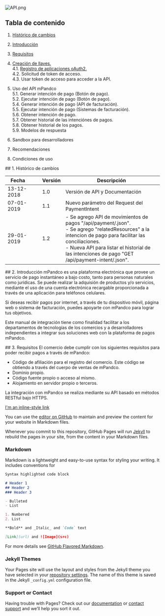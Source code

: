 ![API.png]({{site.baseurl}}/images/API.png)
## Tabla de contenido

1. <a href="#step1">Histórico de cambios</a>
2. <a href="#step2">Introducción</a>
3. <a href="#step3">Requisitos</a><br/>
4. [Creación de llaves.]({{site.baseurl}}/docs/creating-keys.html)<br/>
4.1. [Registro de aplicaciones oAuth2.]({{site.baseurl}}/docs/creating-keys.html#step41)<br/>
4.2. Solicitud de token de acceso.<br/>
4.3. Usar token de acceso para acceder a la API.<br/>

5. Uso del API mPandco<br/>
5.1. Generar intención de pago (Botón de pago).<br/>
5.2. Ejecutar intención de pago (Botón de pago).<br/>
5.4. Generar intención de pago (API de facturación).<br/>
5.5. Ejecutar intención de pago (Sistemas de facturación).<br/>
5.6. Obtener intención de pago.<br/>
5.7. Obtener historial de las intenciónes de pagos.<br/>
5.8. Obtener historial de los pagos.<br/>
5.9. Modelos de respuesta<br/>
6. Sandbox para desarrolladores
7. Recomendaciones
8. Condiciones de uso

<div id="step1"></div>
## 1. Histórico de cambios
<table>
  <thead>
    <tr>
      <th>&nbsp;&nbsp;Fecha&nbsp;&nbsp;&nbsp;&nbsp;&nbsp;&nbsp;&nbsp;&nbsp;&nbsp;</th>
      <th>Versión</th>
      <th>Descripción</th>
    </tr>
  </thead>
  <tbody>
  <tr>
    <td>13-12-2018</td>
    <td>1.0</td>
    <td>Versión de API y Documentación</td>
  </tr>
  <tr>
    <td>07-01-2019</td>
    <td>1.1</td>
    <td>Nuevo parámetro del Request del PaymentIntent</td>
  </tr>
  <tr>
    <td>29-01-2019</td>
    <td>1.2</td>
    <td>
    - Se agrego API de movimientos de pagos "/api/payment/.json".<br/>
    - Se agrego "relatedResources" a la intencion de pago para facilitar las conciliaciones.<br/>
    - Nueva API para listar el historial de las intenciones de pago "GET /api/payment-intent/.json".
    </td>
  </tr>
  </tbody>
</table>

<div id="step2"></div>
## 2. Introducción
mPandco es una plataforma electrónica que provee un servicio de pago instantáneo a bajo costo, tanto para personas naturales como jurídicas. Se puede realizar la adquisión de productos y/o servicios, mediante el uso de una cuenta electrónica recargable proporcionada a través de una aplicación para teléfonos celulares.


Si deseas recibir pagos por internet, a través de tu dispositivo móvil, página web o sistema de facturación, puedes apoyarte con mPandco para lograr tus objetivos.

Este manual de integración tiene como finalidad facilitar a los departamentos de tecnologías de los comercios y a desarrolladores independientes a integrar sus soluciones web con la plataforma de pagos mPandco.

<div id="step3"></div>
## 3. Requisitos
El comercio debe cumplir con los siguientes requisitos para poder recibir pagos a través de mPandco:

- Código de afiliación para el registro del comercio. Este código se obtiendo a través del cuerpo de ventas de mPandco.
- Dominio propio.
- Código fuente propio o acceso al mismo.
- Alojamiento en servidor propio o terceros.

La integración con mPandco se realiza mediante su API basado en métodos RESTful bajo HTTPS.


[I'm an inline-style link](https://www.google.com)




You can use the [editor on GitHub](https://github.com/jeac-corp/mpandco-api/edit/master/README.md) to maintain and preview the content for your website in Markdown files.

Whenever you commit to this repository, GitHub Pages will run [Jekyll](https://jekyllrb.com/) to rebuild the pages in your site, from the content in your Markdown files.

### Markdown

Markdown is a lightweight and easy-to-use syntax for styling your writing. It includes conventions for

```markdown
Syntax highlighted code block

# Header 1
## Header 2
### Header 3

- Bulleted
- List

1. Numbered
2. List

**Bold** and _Italic_ and `Code` text

[Link](url) and ![Image](src)
```

For more details see [GitHub Flavored Markdown](https://guides.github.com/features/mastering-markdown/).

### Jekyll Themes

Your Pages site will use the layout and styles from the Jekyll theme you have selected in your [repository settings](https://github.com/jeac-corp/mpandco-api/settings). The name of this theme is saved in the Jekyll `_config.yml` configuration file.

### Support or Contact

Having trouble with Pages? Check out our [documentation](https://help.github.com/categories/github-pages-basics/) or [contact support](https://github.com/contact) and we’ll help you sort it out.
